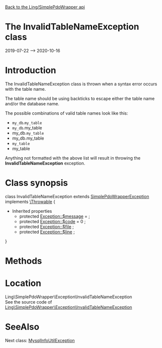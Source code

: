 [Back to the Ling/SimplePdoWrapper api](https://github.com/lingtalfi/SimplePdoWrapper/blob/master/doc/api/Ling/SimplePdoWrapper.md)



The InvalidTableNameException class
================
2019-07-22 --> 2020-10-16






Introduction
============

The InvalidTableNameException class is thrown when a syntax error occurs with the table name.

The table name should be using backticks to escape either the table name and/or the database name.


The possible combinations of valid table names look like this:

- `my_db`.`my_table`
- `my_db`.my_table
- my_db.`my_table`
- my_db.my_table
- `my_table`
- my_table


Anything not formatted with the above list will result in throwing the **InvalidTableNameException** exception.



Class synopsis
==============


class <span class="pl-k">InvalidTableNameException</span> extends [SimplePdoWrapperException](https://github.com/lingtalfi/SimplePdoWrapper/blob/master/doc/api/Ling/SimplePdoWrapper/Exception/SimplePdoWrapperException.md) implements [\Throwable](http://php.net/manual/en/class.throwable.php) {

- Inherited properties
    - protected  [Exception::$message](#property-message) =  ;
    - protected  [Exception::$code](#property-code) = 0 ;
    - protected  [Exception::$file](#property-file) ;
    - protected  [Exception::$line](#property-line) ;

}






Methods
==============






Location
=============
Ling\SimplePdoWrapper\Exception\InvalidTableNameException<br>
See the source code of [Ling\SimplePdoWrapper\Exception\InvalidTableNameException](https://github.com/lingtalfi/SimplePdoWrapper/blob/master/Exception/InvalidTableNameException.php)



SeeAlso
==============
Next class: [MysqlInfoUtilException](https://github.com/lingtalfi/SimplePdoWrapper/blob/master/doc/api/Ling/SimplePdoWrapper/Exception/MysqlInfoUtilException.md)<br>
